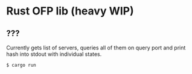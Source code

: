 # Rust OFP lib (heavy WIP)

## ???

Currently gets list of servers, queries all of them on query port and print hash into stdout with individual states.

```bash
$ cargo run
```
